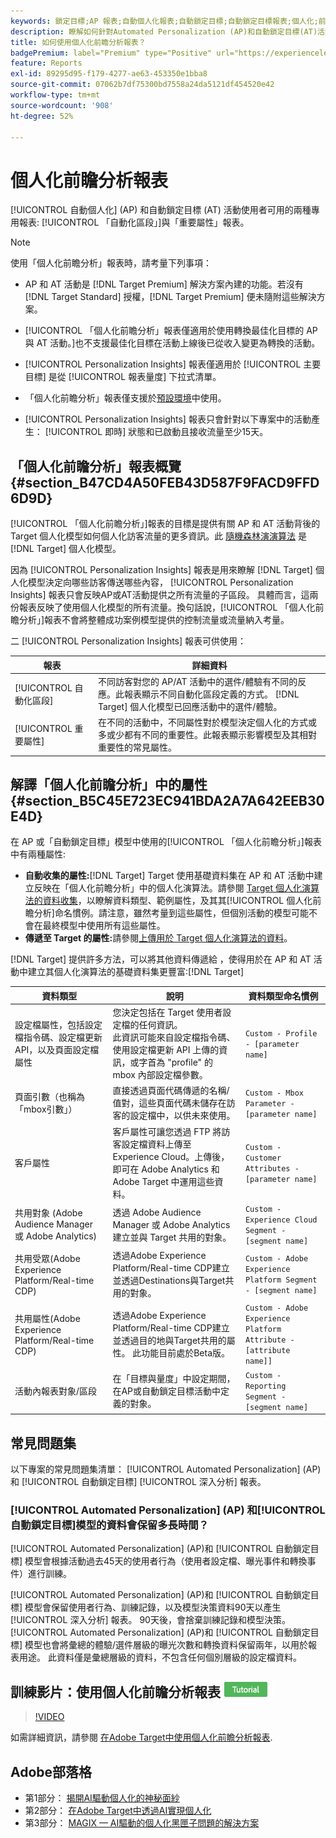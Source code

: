 ```yaml
---
keywords: 鎖定目標;AP 報表;自動個人化報表;自動鎖定目標;自動鎖定目標報表;個人化;前瞻分析;自動化區段;faq;常見問題集;重要屬性
description: 瞭解如何針對Automated Personalization (AP)和自動鎖定目標(AT)活動使用專用報表 — 自動化區段和重要屬性。
title: 如何使用個人化前瞻分析報表？
badgePremium: label="Premium" type="Positive" url="https://experienceleague.adobe.com/docs/target/using/introduction/intro.html?lang=en#premium newtab=true" tooltip="See what's included in Target Premium."
feature: Reports
exl-id: 89295d95-f179-4277-ae63-453350e1bba8
source-git-commit: 07062b7df75300bd7558a24da5121df454520e42
workflow-type: tm+mt
source-wordcount: '908'
ht-degree: 52%

---
```


# 個人化前瞻分析報表

[!UICONTROL 自動個人化] (AP) 和自動鎖定目標 (AT) 活動使用者可用的兩種專用報表: [!UICONTROL 「自動化區段」]與「重要屬性」報表。

>[!NOTE]
>
>使用「個人化前瞻分析」報表時，請考量下列事項：
>
>* AP 和 AT 活動是 [!DNL Target Premium] 解決方案內建的功能。若沒有 [!DNL Target Standard] 授權，[!DNL Target Premium] 便未隨附這些解決方案。
>
>* [!UICONTROL 「個人化前瞻分析」報表僅適用於使用轉換最佳化目標的 AP 與 AT 活動。]也不支援最佳化目標在活動上線後已從收入變更為轉換的活動。
>
>* [!UICONTROL Personalization Insights] 報表僅適用於 [!UICONTROL 主要目標] 是從 [!UICONTROL 報表量度] 下拉式清單。
>
>* 「個人化前瞻分析」報表僅支援於[預設環境](/help/main/administrating-target/hosts.md)中使用。
>
>* [!UICONTROL Personalization Insights] 報表只會針對以下專案中的活動產生： [!UICONTROL 即時] 狀態和已啟動且接收流量至少15天。


## 「個人化前瞻分析」報表概覽  {#section_B47CD4A50FEB43D587F9FACD9FFD6D9D}

[!UICONTROL 「個人化前瞻分析」]報表的目標是提供有關 AP 和 AT 活動背後的 Target 個人化模型如何個人化訪客流量的更多資訊。此 [隨機森林演演算法](/help/main/c-activities/t-automated-personalization/algo-random-forest.md) 是 [!DNL Target] 個人化模型。

因為 [!UICONTROL Personalization Insights] 報表是用來瞭解 [!DNL Target] 個人化模型決定向哪些訪客傳送哪些內容， [!UICONTROL Personalization Insights] 報表只會反映AP或AT活動提供之所有流量的子區段。 具體而言，這兩份報表反映了使用個人化模型的所有流量。換句話說，[!UICONTROL 「個人化前瞻分析」]報表不會將整體成功案例模型提供的控制流量或流量納入考量。

二 [!UICONTROL Personalization Insights] 報表可供使用：

| 報表 | 詳細資料 |
|--- |--- |
| [!UICONTROL 自動化區段] | 不同訪客對您的 AP/AT 活動中的選件/體驗有不同的反應。此報表顯示不同自動化區段定義的方式。 [!DNL Target] 個人化模型已回應活動中的選件/體驗。 |
| [!UICONTROL 重要屬性] | 在不同的活動中，不同屬性對於模型決定個人化的方式或多或少都有不同的重要性。此報表顯示影響模型及其相對重要性的常見屬性。 |

## 解譯「個人化前瞻分析」中的屬性 {#section_B5C45E723EC941BDA2A7A642EEB30E4D}

在 AP 或「自動鎖定目標」模型中使用的[!UICONTROL 「個人化前瞻分析」]報表中有兩種屬性:

* **自動收集的屬性:**[!DNL Target] Target 使用基礎資料集在 AP 和 AT 活動中建立反映在「個人化前瞻分析」中的個人化演算法。請參閱 [Target 個人化演算法的資料收集](/help/main/c-activities/t-automated-personalization/ap-data.md)，以瞭解資料類型、範例屬性，及其其[!UICONTROL 個人化前瞻分析]命名慣例。請注意，雖然考量到這些屬性，但個別活動的模型可能不會在最終模型中使用所有這些屬性。
* **傳遞至 Target 的屬性:**&#x200B;請參閱[上傳用於 Target 個人化演算法的資料](/help/main/c-activities/t-automated-personalization/uploading-data-for-the-target-personalization-algorithms.md)。

[!DNL Target] 提供許多方法，可以將其他資料傳遞給 ，使得用於在 AP 和 AT 活動中建立其個人化演算法的基礎資料集更豐富:[!DNL Target]

| 資料類型 | 說明 | 資料類型命名慣例 |
|--- |--- |--- |
| 設定檔屬性，包括設定檔指令碼、設定檔更新 API，以及頁面設定檔屬性 | 您決定包括在 Target 使用者設定檔的任何資訊。<br>此資訊可能來自設定檔指令碼、使用設定檔更新 API 上傳的資訊，或字首為 &quot;profile&quot; 的 mbox 內部設定檔參數。 | `Custom - Profile - [parameter name]` |
| 頁面引數（也稱為「mbox引數」） | 直接透過頁面代碼傳遞的名稱/值對，這些頁面代碼未儲存在訪客的設定檔中，以供未來使用。 | `Custom - Mbox Parameter - [parameter name]` |
| 客戶屬性 | 客戶屬性可讓您透過 FTP 將訪客設定檔資料上傳至 Experience Cloud。上傳後，即可在 Adobe Analytics 和 Adobe Target 中運用這些資料。 | `Custom - Customer Attributes - [parameter name]` |
| 共用對象 (Adobe Audience Manager 或 Adobe Analytics) | 透過 Adobe Audience Manager 或 Adobe Analytics 建立並與 Target 共用的對象。 | `Custom - Experience Cloud Segment - [segment name]` |
| 共用受眾(Adobe Experience Platform/Real-time CDP) | 透過Adobe Experience Platform/Real-time CDP建立並透過Destinations與Target共用的對象。 | `Custom - Adobe Experience Platform Segment - [segment name]` |
| 共用屬性(Adobe Experience Platform/Real-time CDP) | 透過Adobe Experience Platform/Real-time CDP建立並透過目的地與Target共用的屬性。 此功能目前處於Beta版。 | `Custom - Adobe Experience Platform Attribute - [attribute name]]` |
| 活動內報表對象/區段 | 在「目標與量度」中設定期間，在AP或自動鎖定目標活動中定義的對象。 | `Custom - Reporting Segment - [segment name]` |

## 常見問題集

以下專案的常見問題集清單： [!UICONTROL Automated Personalization] (AP)和 [!UICONTROL 自動鎖定目標] [!UICONTROL 深入分析] 報表。

### [!UICONTROL Automated Personalization] (AP) 和[!UICONTROL 自動鎖定目標]模型的資料會保留多長時間？

[!UICONTROL Automated Personalization] (AP)和 [!UICONTROL 自動鎖定目標] 模型會根據活動過去45天的使用者行為（使用者設定檔、曝光事件和轉換事件）進行訓練。

[!UICONTROL Automated Personalization] (AP)和 [!UICONTROL 自動鎖定目標] 模型會保留使用者行為、訓練記錄，以及模型決策資料90天以產生 [!UICONTROL 深入分析] 報表。 90天後，會捨棄訓練記錄和模型決策。 [!UICONTROL Automated Personalization] (AP)和 [!UICONTROL 自動鎖定目標] 模型也會將彙總的體驗/選件層級的曝光次數和轉換資料保留兩年，以用於報表用途。 此資料僅是彙總層級的資料，不包含任何個別層級的設定檔資料。

## 訓練影片：使用個人化前瞻分析報表 ![教學課程徽章](/help/main/assets/tutorial.png)

>[!VIDEO](https://video.tv.adobe.com/v/25601/)

如需詳細資訊，請參閱 [在Adobe Target中使用個人化前瞻分析報表](https://helpx.adobe.com/target/kt/using/personalization-insights-report-feature-video-use.html).

## Adobe部落格

* 第1部分： [揭開AI驅動個人化的神秘面紗](https://theblog.adobe.com/taking-mystery-magic-ai-driven-personalization-part-1/)
* 第2部分： [在Adobe Target中透過AI實現個人化](https://theblog.adobe.com/a-peek-behind-the-curtain-of-ai-for-personalization-in-adobe-target/)
* 第3部分： [MAGIX — AI驅動的個人化黑匣子問題的解決方案](https://theblog.adobe.com/magix-the-solution-to-the-black-box-issue-of-ai-driven-personalization/)
